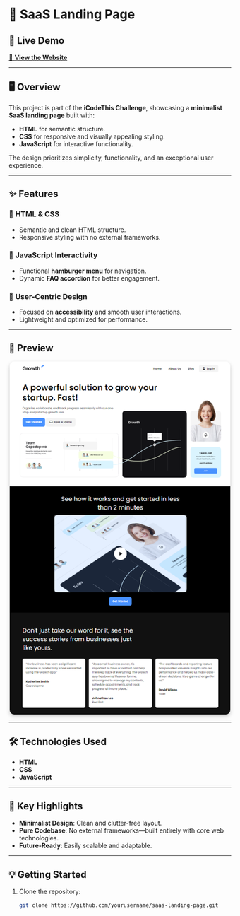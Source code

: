 # 🌟 SaaS Landing Page  

## 🚀 Live Demo  
[🔗 **View the Website**](https://chipper-choux-54f45d.netlify.app/)  

---

## 🖥️ **Overview**  

This project is part of the **iCodeThis Challenge**, showcasing a **minimalist SaaS landing page** built with:  
- **HTML** for semantic structure.  
- **CSS** for responsive and visually appealing styling.  
- **JavaScript** for interactive functionality.  

The design prioritizes simplicity, functionality, and an exceptional user experience.  

---

## ✨ **Features**  

### 🔹 **HTML & CSS**  
- Semantic and clean HTML structure.  
- Responsive styling with no external frameworks.  

### 🔹 **JavaScript Interactivity**  
- Functional **hamburger menu** for navigation.  
- Dynamic **FAQ accordion** for better engagement.  

### 🔹 **User-Centric Design**  
- Focused on **accessibility** and smooth user interactions.  
- Lightweight and optimized for performance.  

---

## 📸 **Preview**  

<div align="center">  
  <img src="./Images/screen.png" alt="SaaS Landing Page Screenshot" width="500" style="border-radius: 10px; box-shadow: 0 4px 10px rgba(0,0,0,0.2);"/>  
</div>  

---

## 🛠️ **Technologies Used**  

- **HTML**  
- **CSS**  
- **JavaScript**  

---

## 📝 **Key Highlights**  

- **Minimalist Design**: Clean and clutter-free layout.  
- **Pure Codebase**: No external frameworks—built entirely with core web technologies.  
- **Future-Ready**: Easily scalable and adaptable.  

---

## 💡 **Getting Started**  

1. Clone the repository:  
   ```bash
   git clone https://github.com/yourusername/saas-landing-page.git

